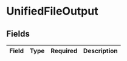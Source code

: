 # UnifiedFileOutput


## Fields

| Field       | Type        | Required    | Description |
| ----------- | ----------- | ----------- | ----------- |
